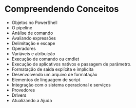 # Compreendendo Conceitos

*  Objetos no PowerShell  
*  O pipeline
*  Análise de comando
*  Avaliando expressões
*  Delimitação e escape
*  Operadores
*  Variáveis e atribuição
*  Execução de comando ou cmdlet
*  Execução de aplicativos nativos e passagem de parâmetro.
*  Formatação de saída explícita e implícita
*  Desenvolvendo um arquivo de formatação
*  Elementos de linguagem de script
*  Integração com o sistema operacional e serviços
*  Provedores
*  Drivers
*  Atualizando a Ajuda 


<!--HONumber=May16_HO2-->


